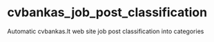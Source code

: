 # cvbankas_job_post_classification
Automatic cvbankas.lt web site job post classification into categories
